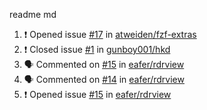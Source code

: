 readme md


<!--START_SECTION:activity--> 
1. ❗️ Opened issue [#17](https://github.com/atweiden/fzf-extras/issues/17) in [atweiden/fzf-extras](https://github.com/atweiden/fzf-extras)
2. ❗️ Closed issue [#1](https://github.com/gunboy001/hkd/issues/1) in [gunboy001/hkd](https://github.com/gunboy001/hkd)
3. 🗣 Commented on [#15](https://github.com/eafer/rdrview/issues/15) in [eafer/rdrview](https://github.com/eafer/rdrview)
4. 🗣 Commented on [#14](https://github.com/eafer/rdrview/issues/14) in [eafer/rdrview](https://github.com/eafer/rdrview)
5. ❗️ Opened issue [#15](https://github.com/eafer/rdrview/issues/15) in [eafer/rdrview](https://github.com/eafer/rdrview)
<!--END_SECTION:activity-->
